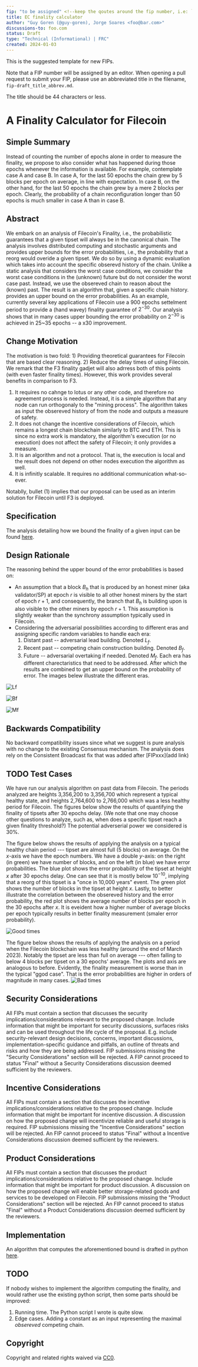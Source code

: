 ```yaml
---
fip: "to be assigned" <!--keep the qoutes around the fip number, i.e: `fip: "0001"`-->
title: EC finality calculator
author: "Guy Goren (@guy-goren), Jorge Soares <foo@bar.com>"
discussions-to: foo.com
status: Draft
type: "Technical (Informational) | FRC"
created: 2024-01-03
---
```


<!--You can leave these HTML comments in your merged FIP and delete the visible duplicate text guides, they will not appear and may be helpful to refer to if you edit it again. This is the suggested template for new FIPs. Note that a FIP number will be assigned by an editor. When opening a pull request to submit your FIP, please use an abbreviated title in the filename, `fip-draft_title_abbrev.md`. The title should be 44 characters or less.-->
This is the suggested template for new FIPs.

Note that a FIP number will be assigned by an editor. When opening a pull request to submit your FIP, please use an abbreviated title in the filename, `fip-draft_title_abbrev.md`.

The title should be 44 characters or less.

# A Finality Calculator for Filecoin

## Simple Summary
<!--"If you can't explain it simply, you don't understand it well enough." Provide a simplified and layman-accessible explanation of the FIP.-->
Instead of counting the number of epochs alone in order to measure the finality, we propose to also consider what has happened during those epochs whenever the information is available. For example, contemplate case A and case B. In case A, for the last 50 epochs the chain grew by 5 blocks per epoch on average, in line with expectation. In case B, on the other hand, for the last 50 epochs the chain grew by a mere 2 blocks per epoch. Clearly, the probability of a chain reconfiguration longer than 50 epochs is much smaller in case A than in case B.

## Abstract
<!--A short (~200 word) description of the technical issue being addressed.-->
We embark on an analysis of Filecoin's Finality, i.e., the probabilistic guarantees that a given tipset will always be in the canonical chain. The analysis involves distributed computing and stochastic arguments and provides upper bounds for the error probabilities, i.e., the probability that a reorg would overide a given tipset. We do so by using a dynamic evaluation which takes into account the specific obserevd history of the chain. Unlike a static analysis that considers the worst case conditions, we consider the worst case conditions in the (unknown) future but do not consider the worst case past. Instead, we use the obsereved chain to reason about the (known) past. The result is an algorithm that, given a specific chain history. provides an upper bound on the error probabilities. As an example, currently several key applications of Filecoin use a 900 epochs settelment period to provide a (hand wavey) finality guarantee of $2^{-30}$. Our analysis shows that in many cases upper bounding the error probability on $2^{-30}$ is achieved in 25~35 epochs -- a x30 improvement.

## Change Motivation
<!--The motivation is critical for FIPs that want to change the Filecoin protocol. It should clearly explain why the existing protocol specification is inadequate to address the problem that the FIP solves. FIP submissions without sufficient motivation may be rejected outright.-->
The motivation is two fold: 1) Providing theoretical guarantees for Filecoin that are based clear reasoning. 2) Reduce the delay times of using Filecoin.  We remark that the F3 finality gadjet will also adrress both of this points (with even faster finality times). However, this work provides several benefits in comparison to F3.
1. It requires no cahnge to lotus or any other code, and therefore no agreement process is needed. Instead, it is a simple algorithm that any node can run orthogonaly to the "mining process". The algorithm takes as input the obsereved history of from the node and outputs a measure of safety.
2. It does not change the incentive considerations of Filecoin, which remains a longest chain blockchain similarly to BTC and ETH. This is since no extra work is mandatory, the algorithm's execution (or no execution) does not affect the safety of Filecoin; it only provides a measure.
3. It is an algorithm and not a protocol. That is, the execution is local and the result does not depend on other nodes execution the algorithm as well.
4. It is infinitly scalable. It requires no additional communication what-so-ever.

Notablly, bullet (1) implies that our proposal can be used as an interim solution for Filecoin until F3 is deployed.

## Specification
<!--The technical specification should describe the syntax and semantics of any new feature. The specification should be detailed enough to allow competing, interoperable implementations for any of the current Filecoin implementations. -->
The analysis detailing how we bound the finality of a given input can be found [here](https://docs.google.com/document/d/1QpIpOLaabvieTrbgXzOSg3p1Z5SbNInGNqzBNFrCgXQ/edit#heading=h.c5olklehxrdn).

## Design Rationale
<!--The rationale fleshes out the specification by describing what motivated the design and why particular design decisions were made. It should describe alternate designs that were considered and related work, e.g. how the feature is supported in other languages. The rationale may also provide evidence of consensus within the community, and should discuss important objections or concerns raised during discussion.-->
The reasoning behind the upper bound of the error probabilities is based on:
* An assumption that a block $B_h$ that is produced by an honest miner (aka validator/SP) at epoch $r$ is visible to all other honest miners by the start of epoch $r+1$, and consequently, the branch that $B_h$ is building upon is also visible to the other miners by epoch $r+1$. This assumption is slightly weaker than the synchrony assumption typically used in Filecoin.
* Considering the adversarial possibilities according to different eras and assigning specific random variables to handle each era:
  1. Distant past -- adversarial lead building. Denoted $L_f$.
  2. Recent past -- competing chain construction building. Denoted $B_f$.
  3. Future -- adversarial overtaking if needed. Denoted $M_f$.
  Each era has different charectaristics that need to be addressed. After which the results are combined to get an upper bound on the probability of error. The images belew illustrate the different eras.

![Lf](images/Lf.png "Lf")

![Bf](images/Bf.png "Bf")

![Mf](images/Mf.png "Mf")


## Backwards Compatibility
<!--All FIPs that introduce backwards incompatibilities must include a section describing these incompatibilities and their severity. The FIP must explain how the author proposes to deal with these incompatibilities. FIP submissions without a sufficient backwards compatibility treatise may be rejected outright.-->
No backward compatibility issues since what we suggest is pure analysis with no change to the existing Consensus mechanism. The analysis does rely on the Consistent Broadcast fix that was added after [FIPxxx](add link)


## TODO Test Cases
<!--Test cases for an implementation are mandatory for FIPs that are affecting consensus changes. Other FIPs can choose to include links to test cases if applicable.-->
We have run our analysis algorithm on past data from Filecoin. The periods analyzed are heights 3,356,200 to 3,356,700 which represent a typical healthy state, and heights 2,764,600 to 2,766,000 which was a less healthy period for Filecoin. The figures below show the results of quantifying the finality of tipsets after 30 epochs delay. (We note that one may choose other questions to analyze, such as, when does a specific tipset reach a given finality threshold?) The potential adverserial power we considered is 30%.

The figure below shows the results of applying the analysis on a typical healthy chain period --- tipset are almost full (5 blocks) on average. On the $x$-axis we have the epoch numbers. We have a double $y$-axis: on the right (in green) we have number of blocks, and on the left (in blue) we have error probabilities. The blue plot shows the error probability of the tipset at height $x$ after 30 epochs delay. One can see that it is mostly below $10^{-10}$, implying that a reorg of this tipset is a "once in 10,000 years" event.  The green plot shows the number of blocks in the tipset at height $x$.  Lastly, to better illustrate the correlation between the obsereved history and the error probability, the red plot shows the average number of blocks per epoch in the 30 epochs after $x$. It is eveident how a higher number of average blocks per epoch typically results in better finality measurement (smaler error probability).

![Good times](images/err_prob_and_block_count_on_good_times.png "Good times")

The figure below shows the results of applying the analysis on a period when the Filecoin blockchain was less healthy (around the end of March 2023). Notably the tipset are less than full on average --- often falling to below 4 blocks per tipset on a 30 epochs' average. The plots and axis are analogous to before. Evidently, the finality measurement is worse than in the typical "ggod case". That is the error probabilities are higher in orders of magnitude in many cases.
![Bad times](images/err_prob_and_block_count_on_bad_times.png "Bad times")

## Security Considerations
<!--All FIPs must contain a section that discusses the security implications/considerations relevant to the proposed change. Include information that might be important for security discussions, surfaces risks and can be used throughout the life cycle of the proposal. E.g. include security-relevant design decisions, concerns, important discussions, implementation-specific guidance and pitfalls, an outline of threats and risks and how they are being addressed. FIP submissions missing the "Security Considerations" section will be rejected. A FIP cannot proceed to status "Final" without a Security Considerations discussion deemed sufficient by the reviewers.-->
All FIPs must contain a section that discusses the security implications/considerations relevant to the proposed change. Include information that might be important for security discussions, surfaces risks and can be used throughout the life cycle of the proposal. E.g. include security-relevant design decisions, concerns, important discussions, implementation-specific guidance and pitfalls, an outline of threats and risks and how they are being addressed. FIP submissions missing the "Security Considerations" section will be rejected. A FIP cannot proceed to status "Final" without a Security Considerations discussion deemed sufficient by the reviewers.

## Incentive Considerations
<!--All FIPs must contain a section that discusses the incentive implications/considerations relative to the proposed change. Include information that might be important for incentive discussion. A discussion on how the proposed change will incentivize reliable and useful storage is required. FIP submissions missing the "Incentive Considerations" section will be rejected. An FIP cannot proceed to status "Final" without a Incentive Considerations discussion deemed sufficient by the reviewers.-->
All FIPs must contain a section that discusses the incentive implications/considerations relative to the proposed change. Include information that might be important for incentive discussion. A discussion on how the proposed change will incentivize reliable and useful storage is required. FIP submissions missing the "Incentive Considerations" section will be rejected. An FIP cannot proceed to status "Final" without a Incentive Considerations discussion deemed sufficient by the reviewers.

## Product Considerations
<!--All FIPs must contain a section that discusses the product implications/considerations relative to the proposed change. Include information that might be important for product discussion. A discussion on how the proposed change will enable better storage-related goods and services to be developed on Filecoin. FIP submissions missing the "Product Considerations" section will be rejected. An FIP cannot proceed to status "Final" without a Product Considerations discussion deemed sufficient by the reviewers.-->
All FIPs must contain a section that discusses the product implications/considerations relative to the proposed change. Include information that might be important for product discussion. A discussion on how the proposed change will enable better storage-related goods and services to be developed on Filecoin. FIP submissions missing the "Product Considerations" section will be rejected. An FIP cannot proceed to status "Final" without a Product Considerations discussion deemed sufficient by the reviewers.

## Implementation
<!--The implementations must be completed before any core FIP is given status "Final", but it need not be completed before the FIP is accepted. While there is merit to the approach of reaching consensus on the specification and rationale before writing code, the principle of "rough consensus and running code" is still useful when it comes to resolving many discussions of API details.-->
An algorithm that computes the aforementioned bound is drafted in python [here](https://github.com/guy-goren/ECFinalityCalculator/blob/master/validator_calc_finality.py).

## TODO
<!--A section that lists any unresolved issues or tasks that are part of the FIP proposal. Examples of these include performing benchmarking to know gas fees, validate claims made in the FIP once the final implementation is ready, etc. A FIP can only move to a “Last Call” status once all these items have been resolved.-->
If nobody wishes to implement the algorithm computing the finality, and would rather use the existing python script, then some parts should be improved:
1. Running time. The Python script I wrote is quite slow.
2. Edge cases. Adding a constant as an input representing the maximal _obsereved_ competing chain.
   
## Copyright
Copyright and related rights waived via [CC0](https://creativecommons.org/publicdomain/zero/1.0/).
